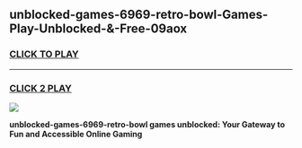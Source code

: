 
## unblocked-games-6969-retro-bowl-Games-Play-Unblocked-&-Free-09aox
<h3>
<a href="https://premium76.site?title=unblocked-games-6969-retro-bowl&ref=24A">CLICK TO PLAY</a></h3>
<hr>

<h3>
<a href="https://premium76.site?title=unblocked-games-6969-retro-bowl&ref=24A">CLICK 2 PLAY</a>
  
</h3>

<a href="https://premium76.site?title=unblocked-games-6969-retro-bowl&ref=24A"><img src="https://clearcache.store/games.png"></a>


**unblocked-games-6969-retro-bowl games unblocked: Your Gateway to Fun and Accessible Online Gaming**
